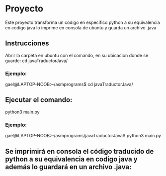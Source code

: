 # Proyecto

Este proyecto transforma un codigo en especifico python a su equivalencia en codigo java lo imprime en consola de ubuntu y guarda un archivo .java

## Instrucciones

Abrir la carpeta en ubuntu con el comando, en su ubicacion donde se guarde:
cd javaTraductorJava/

### Ejemplo:
gael@LAPTOP-NOOB:~/asmprograms$ cd javaTraductorJava/

## Ejecutar el comando:
python3 main.py

### Ejemplo:
gael@LAPTOP-NOOB:~/asmprograms/javaTraductorJava$ python3 main.py

## Se imprimirá en consola el código traducido de python a su equivalencia en codigo java y además lo guardará en un archivo .java:



